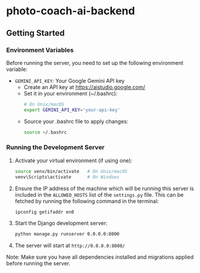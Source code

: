 # photo-coach-ai-backend

## Getting Started

### Environment Variables

Before running the server, you need to set up the following environment variable:

- `GEMINI_API_KEY`: Your Google Gemini API key
  - Create an API key at https://aistudio.google.com/
  - Set it in your environment (~/.bashrc):
    ```bash
    # On Unix/macOS
    export GEMINI_API_KEY='your-api-key'
    ```
  - Source your .bashrc file to apply changes:
    ```bash
    source ~/.bashrc
    ```

### Running the Development Server

1. Activate your virtual environment (if using one):
   ```bash
   source venv/bin/activate   # On Unix/macOS
   venv\Scripts\activate      # On Windows
   ```

2. Ensure the IP address of the machine which will be running this server is included in the `ALLOWED_HOSTS` list
of the `settings.py` file. This can be fetched by running the following command in the terminal:
   ```bash
   ipconfig getifaddr en0
   ```

2. Start the Django development server:
   ```bash
   python manage.py runserver 0.0.0.0:8000
   ```

3. The server will start at `http://0.0.0.0:8000/`

Note: Make sure you have all dependencies installed and migrations applied before running the server.
